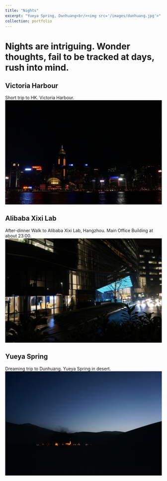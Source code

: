 ```yaml
---
title: "Nights"
excerpt: "Yueya Spring, Dunhuang<br/><img src='/images/dunhuang.jpg'>"
collection: portfolio
---
```

# Nights are intriguing. Wonder thoughts, fail to be tracked at days, rush into mind.<br>

## Victoria Harbour
Short trip to HK. Victoria Harbour.<br>
<img src='/images/hk.jpg'>

## Alibaba Xixi Lab
After-dinner Walk to Alibaba Xixi Lab, Hangzhou. Main Office Building at about 23:00.<br>
<img src='/images/alibaba.jpg'>

## Yueya Spring
Dreaming trip to Dunhuang. Yueya Spring in desert.<br>
<img src='/images/dunhuang.jpg'>
